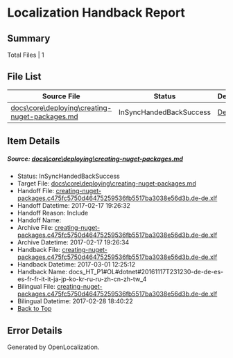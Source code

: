 # <a name='report-top'></a> Localization Handback Report

## Summary
 Total Files | 1

## File List
 Source File | Status | Details 
 ----------- | ------ | ------- 
 [docs\core\deploying\creating-nuget-packages.md](https://github.com/dotnet/docs/blob/90fe68f7f3c4b46502b5d3770b1a2d57c6af748a/docs/core/deploying/creating-nuget-packages.md) | InSyncHandedBackSuccess | [Details](#657981a05e831ffb849d0cd5b3ea25c079cb4fc132)

## Item Details
##### <a name='657981a05e831ffb849d0cd5b3ea25c079cb4fc132'></a> Source: [docs\core\deploying\creating-nuget-packages.md](https://github.com/dotnet/docs/blob/90fe68f7f3c4b46502b5d3770b1a2d57c6af748a/docs/core/deploying/creating-nuget-packages.md)
* Status: InSyncHandedBackSuccess
* Target File: [docs\core\deploying\creating-nuget-packages.md](https://github.com/dotnet/docs.de-de/blob/3c6dd6de00582d10b2a61444ac977b04e7273f12/docs/core/deploying/creating-nuget-packages.md)
* Handoff File: [creating-nuget-packages.c475fc5750d46475259536fb5517ba3038e56d3b.de-de.xlf](https://github.com/dotnet/docs.handoff/blob/fed7ebea797b4c4007c2cbbc85db8ef7e21e17dd/ol-handoff/dotnet/docs.de-de/master/dotnet-core/creating-nuget-packages.c475fc5750d46475259536fb5517ba3038e56d3b.de-de.xlf)
* Handoff Datetime: 2017-02-17 19:26:32
* Handoff Reason: Include
* Handoff Name: 
* Archive File: [creating-nuget-packages.c475fc5750d46475259536fb5517ba3038e56d3b.de-de.xlf](https://github.com/dotnet/docs.handoff/blob/833e9989b9a37dc633342b10af86aa81cd79f5ee/ol-archive/dotnet/docs.de-de/master/dotnet-core/creating-nuget-packages.c475fc5750d46475259536fb5517ba3038e56d3b.de-de.xlf)
* Archive Datetime: 2017-02-17 19:26:34
* Handback File: [creating-nuget-packages.c475fc5750d46475259536fb5517ba3038e56d3b.de-de.xlf](https://github.com/dotnet/docs.handback/blob/742a1dcaee7ae529b31c0e08897a0ff295e94b16/ol-handback/dotnet/docs.de-de/master/ht-p1/creating-nuget-packages.c475fc5750d46475259536fb5517ba3038e56d3b.de-de.xlf)
* Handback Datetime: 2017-03-01 12:25:12
* Handback Name: docs_HT_P1#OL#dotnet#20161117T231230-de-de-es-es-fr-fr-it-it-ja-jp-ko-kr-ru-ru-zh-cn-zh-tw_4
* Bilingual File: [creating-nuget-packages.c475fc5750d46475259536fb5517ba3038e56d3b.de-de.xlf](https://github.com/dotnet/docs.handback/blob/c4b3bd4182a7a006085d320070c342facc586aea/ol-handback/dotnet/docs.de-de/master/ht-p1/creating-nuget-packages.c475fc5750d46475259536fb5517ba3038e56d3b.de-de.xlf)
* Bilingual Datetime: 2017-02-28 18:40:22
* [Back to Top](#report-top)


## Error Details

Generated by OpenLocalization.
